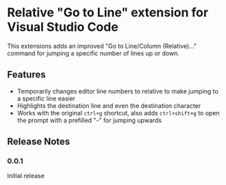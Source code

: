 # Relative "Go to Line" extension for Visual Studio Code

This extensions adds an improved "Go to Line/Column (Relative)..." command for jumping a specific number of lines up or down.

## Features

-   Temporarily changes editor line numbers to relative to make jumping to a specific line easier
-   Highlights the destination line and even the destination character
-   Works with the original `ctrl+g` shortcut, also adds `ctrl+shift+g` to open the prompt with a prefilled "-" for jumping upwards

## Release Notes

### 0.0.1

Initial release
